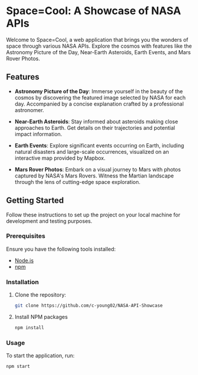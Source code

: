 # Space=Cool: A Showcase of NASA APIs

Welcome to Space=Cool, a web application that brings you the wonders of space through various NASA APIs. Explore the cosmos with features like the Astronomy Picture of the Day, Near-Earth Asteroids, Earth Events, and Mars Rover Photos.

## Features

- **Astronomy Picture of the Day**: Immerse yourself in the beauty of the cosmos by discovering the featured image selected by NASA for each day. Accompanied by a concise explanation crafted by a professional astronomer.

- **Near-Earth Asteroids**: Stay informed about asteroids making close approaches to Earth. Get details on their trajectories and potential impact information.

- **Earth Events**: Explore significant events occurring on Earth, including natural disasters and large-scale occurrences, visualized on an interactive map provided by Mapbox.

- **Mars Rover Photos**: Embark on a visual journey to Mars with photos captured by NASA's Mars Rovers. Witness the Martian landscape through the lens of cutting-edge space exploration.

## Getting Started

Follow these instructions to set up the project on your local machine for development and testing purposes.

### Prerequisites

Ensure you have the following tools installed:

- [Node.js](https://nodejs.org/)
- [npm](https://www.npmjs.com/)

### Installation

1. Clone the repository:
   ```sh
   git clone https://github.com/c-young02/NASA-API-Showcase

2. Install NPM packages
   ```sh
   npm install

### Usage
To start the application, run:
  ```sh
  npm start
